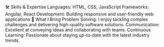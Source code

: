 🛠️ Skills & Expertise
Languages: HTML, CSS, JavaScript
Frameworks: Angular, React
Development: Building responsive and user-friendly web applications
🌟 What I Bring
Problem Solving: I enjoy tackling complex challenges and delivering high-quality software solutions.
Communication: Excellent at conveying ideas and collaborating with teams.
Continuous Learning: Passionate about staying up-to-date with the latest industry trends.
